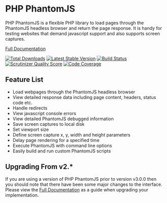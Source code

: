 PHP PhantomJS
=============

PHP PhantomJS is a flexible PHP library to load pages through the PhantomJS 
headless browser and return the page response. It is handy for testing
websites that demand javascript support and also supports screen captures.

[Full Documentation](http://jonnnnyw.github.io/php-phantomjs/)

[![Total Downloads](https://poser.pugx.org/little-polar-apps/php-phantomjs/downloads.png)](https://packagist.org/packages/little-polar-apps/php-phantomjs) [![Latest Stable Version](https://poser.pugx.org/little-polar-apps/php-phantomjs/v/stable.png)](https://packagist.org/packages/little-polar-apps/php-phantomjs) [![Build Status](https://travis-ci.org/jonnnnyw/php-phantomjs.png?branch=master)](https://travis-ci.org/jonnnnyw/php-phantomjs) [![Scrutinizer Quality Score](https://scrutinizer-ci.com/g/jonnnnyw/php-phantomjs/badges/quality-score.png?s=631d32fa1fbb9300eb84b9b52702c7ffeac046a1)](https://scrutinizer-ci.com/g/jonnnnyw/php-phantomjs/) [![Code Coverage](https://scrutinizer-ci.com/g/jonnnnyw/php-phantomjs/badges/coverage.png?s=893b5997da45448e32983b8568a39630b0b2d91b)](https://scrutinizer-ci.com/g/jonnnnyw/php-phantomjs/)

Feature List
---------------------

* Load webpages through the PhantomJS headless browser
* View detailed response data including page content, headers, status code etc.
* Handle redirects
* View javascript console errors
* View detailed PhantomJS debugged information
* Save screen captures to local disk 
* Set viewport size
* Define screen capture x, y, width and height parameters
* Delay page rendering for a specified time
* Execute PhantomJS with command line options
* Easily build and run custom PhantomJS scripts


Upgrading From v2.*
---------------------

If you are using a version of PHP PhantomJS prior to version v3.0.0 then you should note that there have been some major changes to the interface. Please view the [Full Documentation](http://jonnnnyw.github.io/php-phantomjs/) as a guide when upgrading your implementation.
